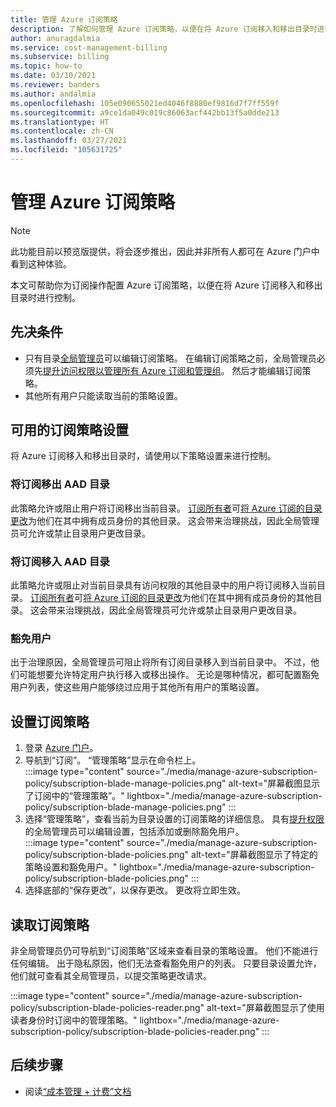 ```yaml
---
title: 管理 Azure 订阅策略
description: 了解如何管理 Azure 订阅策略，以便在将 Azure 订阅移入和移出目录时进行控制。
author: anuragdalmia
ms.service: cost-management-billing
ms.subservice: billing
ms.topic: how-to
ms.date: 03/10/2021
ms.reviewer: banders
ms.author: andalmia
ms.openlocfilehash: 105e090655021ed4046f8880ef9816d7f7ff559f
ms.sourcegitcommit: a9ce1da049c019c86063acf442bb13f5a0dde213
ms.translationtype: HT
ms.contentlocale: zh-CN
ms.lasthandoff: 03/27/2021
ms.locfileid: "105631725"
---
```

# <a name="manage-azure-subscription-policies"></a>管理 Azure 订阅策略

>[!NOTE]
>此功能目前以预览版提供，将会逐步推出，因此并非所有人都可在 Azure 门户中看到这种体验。

本文可帮助你为订阅操作配置 Azure 订阅策略，以便在将 Azure 订阅移入和移出目录时进行控制。

## <a name="prerequisites"></a>先决条件

- 只有目录[全局管理员](../../active-directory/roles/permissions-reference.md#global-administrator)可以编辑订阅策略。 在编辑订阅策略之前，全局管理员必须先[提升访问权限以管理所有 Azure 订阅和管理组](../../role-based-access-control/elevate-access-global-admin.md)。 然后才能编辑订阅策略。
- 其他所有用户只能读取当前的策略设置。

## <a name="available-subscription-policy-settings"></a>可用的订阅策略设置

将 Azure 订阅移入和移出目录时，请使用以下策略设置来进行控制。

### <a name="subscriptions-leaving-aad-directory"></a>将订阅移出 AAD 目录

此策略允许或阻止用户将订阅移出当前目录。 [订阅所有者](../../role-based-access-control/built-in-roles.md#owner)可[将 Azure 订阅的目录更改](../../active-directory/fundamentals/active-directory-how-subscriptions-associated-directory.md)为他们在其中拥有成员身份的其他目录。 这会带来治理挑战，因此全局管理员可允许或禁止目录用户更改目录。

### <a name="subscriptions-entering-aad-directory"></a>将订阅移入 AAD 目录

此策略允许或阻止对当前目录具有访问权限的其他目录中的用户将订阅移入当前目录。 [订阅所有者](../../role-based-access-control/built-in-roles.md#owner)可[将 Azure 订阅的目录更改](../../active-directory/fundamentals/active-directory-how-subscriptions-associated-directory.md)为他们在其中拥有成员身份的其他目录。 这会带来治理挑战，因此全局管理员可允许或禁止目录用户更改目录。

### <a name="exempted-users"></a>豁免用户

出于治理原因，全局管理员可阻止将所有订阅目录移入到当前目录中。 不过，他们可能想要允许特定用户执行移入或移出操作。 无论是哪种情况，都可配置豁免用户列表，使这些用户能够绕过应用于其他所有用户的策略设置。

## <a name="setting-subscription-policy"></a>设置订阅策略

1. 登录 [Azure 门户](https://portal.azure.com/)。
1. 导航到“订阅”。 “管理策略”显示在命令栏上。  
    :::image type="content" source="./media/manage-azure-subscription-policy/subscription-blade-manage-policies.png" alt-text="屏幕截图显示了订阅中的“管理策略”。" lightbox="./media/manage-azure-subscription-policy/subscription-blade-manage-policies.png" :::
1. 选择“管理策略”，查看当前为目录设置的订阅策略的详细信息。 具有[提升权限](../../role-based-access-control/elevate-access-global-admin.md)的全局管理员可以编辑设置，包括添加或删除豁免用户。  
    :::image type="content" source="./media/manage-azure-subscription-policy/subscription-blade-policies.png" alt-text="屏幕截图显示了特定的策略设置和豁免用户。" lightbox="./media/manage-azure-subscription-policy/subscription-blade-policies.png" :::
1. 选择底部的“保存更改”，以保存更改。 更改将立即生效。

## <a name="read-subscription-policy"></a>读取订阅策略

非全局管理员仍可导航到“订阅策略”区域来查看目录的策略设置。 他们不能进行任何编辑。 出于隐私原因，他们无法查看豁免用户的列表。 只要目录设置允许，他们就可查看其全局管理员，以提交策略更改请求。

:::image type="content" source="./media/manage-azure-subscription-policy/subscription-blade-policies-reader.png" alt-text="屏幕截图显示了使用读者身份时订阅中的管理策略。" lightbox="./media/manage-azure-subscription-policy/subscription-blade-policies-reader.png" :::

## <a name="next-steps"></a>后续步骤

- 阅读[“成本管理 + 计费”文档](../index.yml)
